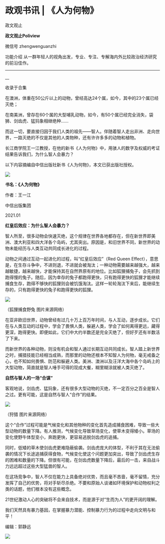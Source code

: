 

#  政观书讯 | 《人为何物》

政文观止  

**政文观止Poliview** 

微信号 zhengwenguanzhi

功能介绍 从一群年轻人的视角出发，专业、专注、专解海内外比较政治经济研究的前沿佳作。

____

__

收录于合集

在澳洲，体重在50公斤以上的动物，曾经高达24个属，如今，其中的23个属已经灭绝；

  

在南美洲，曾存在60个属的大型哺乳动物，如今，有50个属已经完全消失，袋狮、剑齿虎、猛犸象相继绝种......

  

  

而这一切，要直接归因于我们人类的祖先——智人。伴随着智人走出非洲、走向世界，一路灭绝的不仅是其他的人类物种，还有许许多多的动物和植物。

  

长江商学院王一江教授，在他的新书《人为何物》中，用骇人的数字及权威的考证结果告诉我们，为什么智人会暴力？

  

以下内容摘编自中信出版社新书《人为何物》，本文已获出版社授权。

  

  

![](images/156/2.png)

 **书名：《人为何物》**

作者：王一江

中信出版集团

2021.01

  

  

 **红皇后效应：为什么智人会暴力？**  

  

智人所至，很多动物会快速灭绝，这个规律在世界各地都存在，但在新世界即美洲、澳大利亚和四大洋各个岛屿，尤其突出。原因是，和旧世界不同，新世界的动物未能经历与人类互动共同成长进化的过程。

  

动物之间通过互动一起进化的过程，叫“红皇后效应”（Red Queen
Effect），意思是，在生存斗争中，不进则退，不进就会被淘汰；一种动物需要越来越强大，越来越敏捷，越来越快，才能保持其在自然界原有的地位。比如狐狸捕兔子，会先抓到跑得慢的兔子。随后，因为幸存的兔子都跑得更快，只有跑得更快的狐狸才能继续捕食生存，跑得不够快的狐狸则会被饥饿淘汰。这样一轮轮淘汰下来后，能继续生存的，只有跑得更快的兔子和跑得更快的狐狸。

![](images/156/3.png)

（狐狸捕食野兔 图片来源网络）

  

在亚非欧旧世界，动物曾经有过几十万上百万年时间，与人互动，逐步成长。它们在与人类互动的过程中，学会了畏惧人类，躲避人类，学会了如何离得更远，藏得更深，跑得更快。即便如此，它们中大约半数还是完全灭绝了，但好歹还有半数活了下来。

  

而新世界的各种动物，则没有机会和智人通过长期互动共同成长。智人踏上新世界之时，捕猎技能已经相当成熟，而那里的动物还根本不知智人为何物，毫无戒备之心，也不知如何畏惧、防范和躲避人类。美洲、澳洲以及汪洋大海中各个岛屿上的大型动物，简直就是智人唾手可得的现成大餐，糊里糊涂就被人类灭绝了。

  

 **自然与智人的一场“合谋”**  

  

客观地说，剑齿虎、猛犸象，还有很多大型动物的灭绝，不一定百分之百全是智人之过。更有可能，这是自然与智人“合作”的结果。

  

![](images/156/4.png)

（狩猎 图片来源网络）

  

这个“合作”过程可能是气候变化和其他物种的变化首先造成捕食困难，导致一些大型动物的数量下降。有人推测，气候变化导致草场变化，使草木变得矮小。草场的变化使野牛体型变小，奔跑更快，更容易逃脱剑齿虎的追捕。

  

同时，低矮的草木使剑齿虎更难隐蔽偷袭。剑齿虎庞大的体型，不利于其在无法偷袭的情况下长途追捕获得食物，气候变化使这个问题更加突出，导致了剑齿虎生存的困难和数量的下降。但很有可能，在剑齿虎数量下降后，最后的一击，来自战斗力远远超过这些大型猛兽的智人。

  

在这场竞争中，智人不仅在能力上具备绝对优势，而且毫不吝啬，毫不留情，充分发挥了自己的优势，将对手斩尽杀绝。不要和原始人谈诸如环境保护和动物权利之类的话题，他们根本没有这些概念。

  

21世纪激动人心的突破将不会来自技术，而是源于对“生而为人”的更开阔的理解。

  

我们天然具有暴力基因，在掌握暴力潜能、控制暴力行为的过程中走向文明与和平！

  

编辑：郭静远

  

![](images/156/5.jpeg)

  

